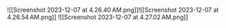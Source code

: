 ![[Screenshot 2023-12-07 at 4.26.40 AM.png]]![[Screenshot 2023-12-07 at 4.26.54 AM.png]]
![[Screenshot 2023-12-07 at 4.27.02 AM.png]]